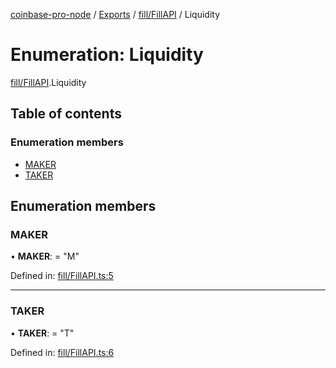 [coinbase-pro-node](../../README.md) / [Exports](../../modules.md) / [fill/FillAPI](../../modules/fill_fillapi.md) / Liquidity

# Enumeration: Liquidity

[fill/FillAPI](../../modules/fill_fillapi.md).Liquidity

## Table of contents

### Enumeration members

- [MAKER](fillapi.liquidity.md#maker)
- [TAKER](fillapi.liquidity.md#taker)

## Enumeration members

### MAKER

• **MAKER**: = "M"

Defined in: [fill/FillAPI.ts:5](https://github.com/bennycode/coinbase-pro-node/blob/3350621/src/fill/FillAPI.ts#L5)

---

### TAKER

• **TAKER**: = "T"

Defined in: [fill/FillAPI.ts:6](https://github.com/bennycode/coinbase-pro-node/blob/3350621/src/fill/FillAPI.ts#L6)

